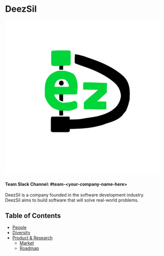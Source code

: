 # DeezSil

![Team Logo](./deezsil_logo.png)

#### Team Slack Channel: #team\-\<your\-company\-name\-here\>

DeezSil is a company founded in the software development industry. DeezSil aims to build software that will solve real-world problems.

Table of Contents
---

- [People](./team/)
- [Diversity](./team/diversity.md)
- [Product & Research](./product_research/)
    - [Market](./product_research/market.md)
    - [Roadmap](./product_research/roadmap.md)
